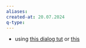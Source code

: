 ```yaml
---
aliases: 
created-at: 20.07.2024
q-type: 
---
```



- using [this dialog tut](https://www.youtube.com/watch?v=Q8iuaHwzxWY) or [this](https://www.youtube.com/watch?v=UhPFk8FSbd8&list=PLWEX_DQyaQyyquh1NHU2onWyYUsfQCI_3&index=4&t=625s)